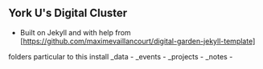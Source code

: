 ## York U's Digital Cluster

- Built on Jekyll and with help from [https://github.com/maximevaillancourt/digital-garden-jekyll-template]

folders particular to this install
_data - 
_events - 
_projects - 
_notes - 
